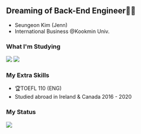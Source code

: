 ## Dreaming of Back-End Engineer👩‍💻
- Seungeon Kim (Jenn)
- International Business @Kookmin Univ.

### What I'm Studying
<img src="https://img.shields.io/badge/Python-3776AB?style=for-the-badge&logo=python&logoColor=white" /> <img src="https://img.shields.io/badge/Java-ED8B00?style=for-the-badge&logo=java&logoColor=white" />

### My Extra Skills
- 🏆TOEFL 110 (ENG)
- Studied abroad in Ireland & Canada 2016 - 2020

### My Status
<img src="https://github-readme-stats.vercel.app/api?username=tmdtmdqorekf&theme=dracula&show_icons=true&hide=stars,issues" />
